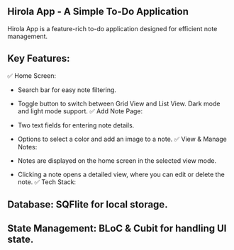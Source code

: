 ## Hirola App - A Simple To-Do Application

Hirola App is a feature-rich to-do application designed for efficient note management.

## Key Features:
✅ Home Screen:

* Search bar for easy note filtering.
* Toggle button to switch between Grid View and List View.
Dark mode and light mode support.
✅ Add Note Page:

* Two text fields for entering note details.
* Options to select a color and add an image to a note.
✅ View & Manage Notes:

* Notes are displayed on the home screen in the selected view mode.
* Clicking a note opens a detailed view, where you can edit or delete the note.
✅ Tech Stack:

## Database: SQFlite for local storage.
## State Management: BLoC & Cubit for handling UI state.
